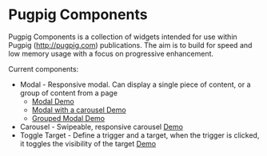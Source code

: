 Pugpig Components
=================

Pugpig Components is a collection of widgets intended for use within Pugpig (http://pugpig.com) publications. The aim is to build for speed and low memory usage with a focus on progressive enhancement.

Current components:

* Modal - Responsive modal. Can display a single piece of content, or a group of content from a page
  * [Modal Demo](http://demo.pugpig.com/pugpig-components/static/modal.html)
  * [Modal with a carousel Demo](http://demo.pugpig.com/pugpig-components/static/modal-and-carousel.html)
  * [Grouped Modal Demo](http://demo.pugpig.com/pugpig-components/static/grouped-modal.html)
* Carousel - Swipeable, responsive carousel [Demo](http://demo.pugpig.com/pugpig-components/static/carousel.html)
* Toggle Target - Define a trigger and a target, when the trigger is clicked, it toggles the visibility of the target [Demo](http://demo.pugpig.com/pugpig-components/static/toggle-target.html)
